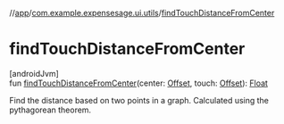 //[app](../../index.md)/[com.example.expensesage.ui.utils](index.md)/[findTouchDistanceFromCenter](find-touch-distance-from-center.md)

# findTouchDistanceFromCenter

[androidJvm]\
fun [findTouchDistanceFromCenter](find-touch-distance-from-center.md)(center: [Offset](https://developer.android.com/reference/kotlin/androidx/compose/ui/geometry/Offset.html), touch: [Offset](https://developer.android.com/reference/kotlin/androidx/compose/ui/geometry/Offset.html)): [Float](https://kotlinlang.org/api/latest/jvm/stdlib/kotlin/-float/index.html)

Find the distance based on two points in a graph. Calculated using the pythagorean theorem.
